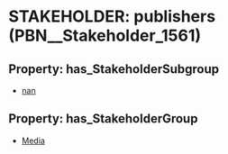 # STAKEHOLDER: __publishers__ (PBN__Stakeholder_1561)

## Property: has_StakeholderSubgroup

* [nan](PBN__StakeholderSubgroup_7)

## Property: has_StakeholderGroup

* [Media](PBN__StakeholderGroup_3)

